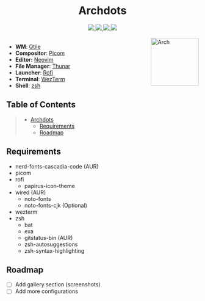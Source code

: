 <div align="center">
  <h1>Archdots</h1>
  <a href="https://archlinux.org/download">
    <img src="https://img.shields.io/badge/Arch_Linux-x86__64-informational.svg?style=for-the-badge&logo=archlinux&color=b4befe&logoColor=cdd6f4&labelColor=1e1e2e" />
  </a>
  <a href="#archdots">
    <img src="https://img.shields.io/github/repo-size/jx11r/archdots?style=for-the-badge&logo=gitbook&color=f2cdcd&logoColor=cdd6f4&labelColor=1e1e2e" />
  </a>
  <a href="https://github.com/jx11r/archdots/stargazers">
    <img src="https://img.shields.io/github/stars/jx11r/archdots?style=for-the-badge&logo=starship&color=94e2d5&logoColor=cdd6f4&labelColor=1e1e2e" />
  </a>
  <a href="https://github.com/jx11r/archdots/blob/main/LICENSE">
    <img src="https://img.shields.io/static/v1.svg?style=for-the-badge&color=cba6f7&labelColor=1e1e2e&label=License&message=GPL-3.0" />
  </a>
</div><br>

<a href="https://archlinux.org">
  <img align="right" height="125" alt="Arch" src="https://upload.wikimedia.org/wikipedia/commons/a/a5/Archlinux-icon-crystal-64.svg" />
</a>

+ **WM**: [Qtile](https://github.com/jx11r/qtile)
+ **Compositor**: [Picom](https://github.com/yshui/picom)
+ **Editor:** [Neovim](https://github.com/jx11r/nvim)
+ **File Manager**: [Thunar](https://gitlab.xfce.org/xfce/thunar)
+ **Launcher**: [Rofi](https://github.com/davatorium/rofi)
+ **Terminal**: [WezTerm](https://github.com/wez/wezterm)
+ **Shell**: [zsh](https://sourceforge.net/p/zsh/code/)

## Table of Contents
> - [Archdots](#archdots)
>   - [Requirements](#requirements)
>   - [Roadmap](#roadmap)

## Requirements
- nerd-fonts-cascadia-code (AUR)
- picom
- rofi
  - papirus-icon-theme
- wired (AUR)
  - noto-fonts
  - noto-fonts-cjk (Optional)
- wezterm
- zsh
  - bat
  - exa
  - gitstatus-bin (AUR)
  - zsh-autosuggestions
  - zsh-syntax-highlighting

## Roadmap
- [ ] Add gallery section (screenshots)
- [ ] Add more configurations
